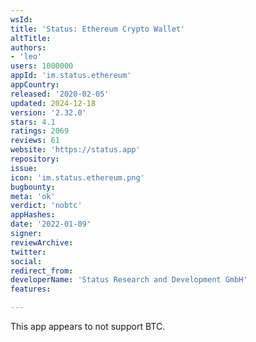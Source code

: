 ```yaml
---
wsId: 
title: 'Status: Ethereum Crypto Wallet'
altTitle: 
authors:
- 'leo'
users: 1000000
appId: 'im.status.ethereum'
appCountry: 
released: '2020-02-05'
updated: 2024-12-18
version: '2.32.0'
stars: 4.1
ratings: 2069
reviews: 61
website: 'https://status.app'
repository: 
issue: 
icon: 'im.status.ethereum.png'
bugbounty: 
meta: 'ok'
verdict: 'nobtc'
appHashes: 
date: '2022-01-09'
signer: 
reviewArchive: 
twitter: 
social: 
redirect_from: 
developerName: 'Status Research and Development GmbH'
features: 

---
```


This app appears to not support BTC.
